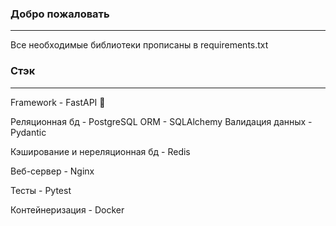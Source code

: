 ### Добро пожаловать
__________

Все необходимые библиотеки прописаны в requirements.txt

### Стэк
_______________

Framework - FastAPI 💫

Реляционная бд - PostgreSQL
ORM - SQLAlchemy
Валидация данных - Pydantic

Кэширование и нереляционная бд - Redis

Веб-сервер - Nginx

Тесты - Pytest

Контейнеризация - Docker 


